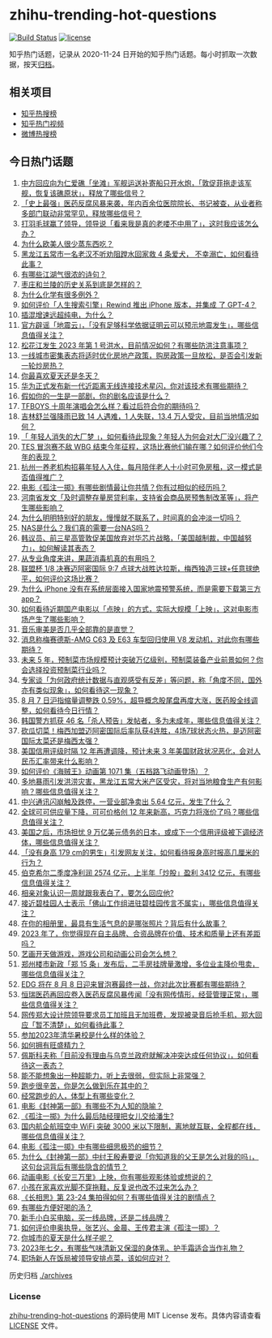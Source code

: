 # zhihu-trending-hot-questions

[![Build Status](https://github.com/justjavac/zhihu-trending-hot-questions/workflows/ci/badge.svg?branch=master)](https://github.com/justjavac/zhihu-trending-hot-questions/actions)
[![license](https://img.shields.io/github/license/justjavac/zhihu-trending-hot-questions)](https://github.com/justjavac/zhihu-trending-hot-questions/blob/master/LICENSE)

知乎热门话题，记录从 2020-11-24
日开始的知乎热门话题。每小时抓取一次数据，按天[归档](./archives)。

## 相关项目

- [知乎热搜榜](https://github.com/justjavac/zhihu-trending-top-search)
- [知乎热门视频](https://github.com/justjavac/zhihu-trending-hot-video)
- [微博热搜榜](https://github.com/justjavac/weibo-trending-hot-search)

## 今日热门话题

<!-- BEGIN -->
<!-- 最后更新时间 Tue Aug 08 2023 05:12:46 GMT+0800 (China Standard Time) -->

1. [中方回应向为仁爱礁「坐滩」军舰运送补寄船只开水炮，「敦促菲拖走该军舰，恢复该礁原状」，释放了哪些信号？](https://www.zhihu.com/question/616066673)
1. [「史上最强」医药反腐风暴来袭，年内百余位医院院长、书记被查，从业者称多部门联动非常罕见，释放哪些信号？](https://www.zhihu.com/question/616030419)
1. [打羽毛球赢了领导，领导说「看来我是真的老喽不中用了」，这时我应该怎么办？](https://www.zhihu.com/question/615595039)
1. [为什么欧美人很少蒸东西吃？](https://www.zhihu.com/question/322397641)
1. [黑龙江五常市一名老汉不听劝阻蹚水回家救 4 条爱犬， 不幸溺亡，如何看待此事？](https://www.zhihu.com/question/616057644)
1. [有哪些江湖气很浓的诗句？](https://www.zhihu.com/question/614227928)
1. [枣庄和兰陵的历史关系到底是怎样的？](https://www.zhihu.com/question/27979526)
1. [为什么化学有很多例外？](https://www.zhihu.com/question/606580471)
1. [如何评价「人生搜索引擎」Rewind 推出 iPhone 版本，并集成 了 GPT-4？](https://www.zhihu.com/question/616051314)
1. [插混增速远超纯电，为什么？](https://www.zhihu.com/question/616077611)
1. [官方辟谣「地震云」，「没有足够科学依据证明云可以预示地震发生」，哪些信息值得关注？](https://www.zhihu.com/question/616013378)
1. [松花江发生 2023 年第 1 号洪水，目前情况如何？有哪些防洪注意事项？](https://www.zhihu.com/question/616120462)
1. [一线城市密集表态将适时优化房地产政策，购房政策一旦放松，是否会引发新一轮炒房热？](https://www.zhihu.com/question/615788038)
1. [你最喜欢夏天还是冬天？](https://www.zhihu.com/question/614715467)
1. [华为正式发布新一代近距离无线连接技术星闪，你对该技术有哪些期待？](https://www.zhihu.com/question/615609989)
1. [假如你的一生是一部剧，你的剧名应该是什么？](https://www.zhihu.com/question/614886195)
1. [TFBOYS 十周年演唱会怎么样？看过后符合你的期待吗？](https://www.zhihu.com/question/615938782)
1. [吉林舒兰强降雨已致 14 人遇难，1 人失联，13.4 万人受灾，目前当地情况如何？](https://www.zhihu.com/question/615776145)
1. [「 年轻人消失的大厂梦 」，如何看待此现象？年轻人为何会对大厂没兴趣了？](https://www.zhihu.com/question/616071076)
1. [TES 冒泡赛不敌 WBG 结束今年征程，这场比赛他们输在哪？如何评价他们今年的表现？](https://www.zhihu.com/question/616109010)
1. [杭州一养老机构招募年轻人入住，每月陪伴老人十小时可免房租，这一模式是否值得推广？](https://www.zhihu.com/question/616064956)
1. [电影《孤注一掷》有哪些剧情最让你共情？你有过相似的经历吗？](https://www.zhihu.com/question/615544072)
1. [河南省发文「及时调整存量房贷利率，支持省会商品房预售制改革等」，将产生哪些影响？](https://www.zhihu.com/question/616059741)
1. [为什么明明特别好的朋友，慢慢就不联系了，时间真的会冲淡一切吗？](https://www.zhihu.com/question/611679334)
1. [NAS是什么？我们真的需要一台NAS吗？](https://www.zhihu.com/question/614557122)
1. [韩议员、前三星高管敦促美国放弃对华芯片战略，「美国越制裁，中国越努力」，如何解读其表态？](https://www.zhihu.com/question/616047858)
1. [从专业角度来讲，果蔬消毒机真的有用吗？](https://www.zhihu.com/question/615443274)
1. [联盟杯 1/8 决赛迈阿密国际 9:7 点球大战胜达拉斯，梅西独造三球+任意球绝平，如何评价这场比赛？](https://www.zhihu.com/question/616019655)
1. [为什么 iPhone 没有在系统层面接入国家地震预警系统，而是需要下载第三方 app？](https://www.zhihu.com/question/599043086)
1. [如何看待近期国产电影以「点映」的方式，实际大规模「上映」，这对电影市场产生了哪些影响？](https://www.zhihu.com/question/615863968)
1. [音乐审美是否几乎全部靠的是直觉？](https://www.zhihu.com/question/614370725)
1. [消息称梅赛德斯-AMG C63 及 E63 车型回归使用 V8 发动机，对此你有哪些期待？](https://www.zhihu.com/question/615793269)
1. [未来 5 年，预制菜市场规模预计突破万亿级别，预制菜装备产业前景如何？你会选择投资预制菜行业吗？](https://www.zhihu.com/question/615018583)
1. [专家谈「为何政府统计数据与直观感受有反差」等问题，称「角度不同，国外亦有类似现象」，如何看待这一现象？](https://www.zhihu.com/question/615456252)
1. [8 月 7 日沪指缩量调整跌 0.59%，超导概念股尾盘再度大涨，医药股全线调整，如何看待今日行情？](https://www.zhihu.com/question/616016771)
1. [韩国警方抓获 46 名「杀人预告」发帖者，多为未成年，哪些信息值得关注？](https://www.zhihu.com/question/615863753)
1. [砍瓜切菜！梅西加盟迈阿密国际后率队获4连胜，4场7球状态火热，是迈阿密国际太菜还是梅西太强？](https://www.zhihu.com/question/616034421)
1. [美国信用评级时隔 12 年再遭调降，预计未来 3 年美国财政状况恶化，会对人民币汇率带来什么影响？](https://www.zhihu.com/question/616031384)
1. [如何评价《海贼王》动画第 1071 集（五档路飞动画登场）？](https://www.zhihu.com/question/615913254)
1. [多地暴雨引发洪涝灾害，黑龙江五常大米产区受灾，将对当地粮食生产有何影响？哪些信息值得关注？](https://www.zhihu.com/question/615675123)
1. [中兴通讯闪崩触及跌停，一营业部净卖出 5.64 亿元，发生了什么？](https://www.zhihu.com/question/616073246)
1. [全球可可供应量下降，可可价格创 12 年来新高，巧克力将涨价了吗？哪些信息值得关注？](https://www.zhihu.com/question/615932622)
1. [美国之后，市场担忧 9 万亿美元债务的日本，或成下一个信用评级被下调经济体，哪些信息值得关注？](https://www.zhihu.com/question/616072103)
1. [「没有身高 179 cm的男生」引发网友关注，如何看待报身高时报高几厘米的行为？](https://www.zhihu.com/question/615771246)
1. [伯克希尔二季度净利润 2574 亿元，上半年「炒股」盈利 3412 亿元，有哪些信息值得关注？](https://www.zhihu.com/question/615907981)
1. [相亲对象认识一周就跟我表白了，要怎么回应他?](https://www.zhihu.com/question/615157947)
1. [接近碧桂园人士表示「佛山工作组进驻碧桂园传言不属实」，哪些信息值得关注？](https://www.zhihu.com/question/616075633)
1. [在你的相册里，最具有生活气息的是哪张照片？背后有什么故事？](https://www.zhihu.com/question/613886795)
1. [2023 年了，你觉得现在自主品牌、合资品牌在价值、技术和质量上还有差距吗？](https://www.zhihu.com/question/616080737)
1. [艺画开天做游戏，游戏公司和动画公司会怎么想？](https://www.zhihu.com/question/615792645)
1. [郑州楼市新政「郑 15 条」发布后，二手房挂牌量激增，多位业主降价甩卖，哪些信息值得关注？](https://www.zhihu.com/question/616029035)
1. [EDG 将在 8 月 8 日迎来冒泡赛最终一战，你对此次比赛都有哪些期待？](https://www.zhihu.com/question/615954404)
1. [恒瑞医药再回应卷入医药反腐风暴传闻「没有网传情形，经营管理正常」，哪些信息值得关注？](https://www.zhihu.com/question/616020883)
1. [网传郑大设计院领导要求员工加班且无加班费，发现被录音后抢手机，郑大回应「暂不清楚」，如何看待此事？](https://www.zhihu.com/question/616025432)
1. [参加2023年清华暑校是什么样的体验？](https://www.zhihu.com/question/614968256)
1. [如何拥有旺盛精力？](https://www.zhihu.com/question/21671881)
1. [佩斯科夫称「目前没有理由与乌克兰政府就解决冲突达成任何协议」，如何看待这一表态？](https://www.zhihu.com/question/616010479)
1. [能不能想象出一种超能力，听上去很弱，但实际上非常强？](https://www.zhihu.com/question/612715374)
1. [跑步很辛苦，你是怎么做到乐在其中的？](https://www.zhihu.com/question/615243324)
1. [经常跑步的人，体型上有哪些变化？](https://www.zhihu.com/question/613248428)
1. [电影《封神第一部》有哪些不为人知的隐喻？](https://www.zhihu.com/question/613743402)
1. [《孤注一掷》为什么最后陆经理把女儿交给潘生?](https://www.zhihu.com/question/615814708)
1. [国内航企航班空中 WiFi 突破 3000 米以下限制，离地就互联，全程都在线，哪些信息值得关注？](https://www.zhihu.com/question/615783553)
1. [电影《孤注一掷》中有哪些细思极恐的细节？](https://www.zhihu.com/question/615877769)
1. [为什么《封神第一部》中纣王殷寿要说「你知道我的父王是怎么对我的吗」，这句台词背后有哪些隐含的情节？](https://www.zhihu.com/question/614233710)
1. [动画电影《长安三万里》上映，你有哪些观影体验或想说的？](https://www.zhihu.com/question/610737000)
1. [小孩在家喜欢光脚不穿拖鞋，反复说也改不过来怎么办？](https://www.zhihu.com/question/606528928)
1. [《长相思》第 23-24 集拍得如何？有哪些值得关注的剧情点？](https://www.zhihu.com/question/616076869)
1. [有哪些方便好喝的汤？](https://www.zhihu.com/question/32104038)
1. [新手小白买电脑，买一线品牌，还是二线品牌？](https://www.zhihu.com/question/614902930)
1. [如何评价申奥执导，张艺兴、金晨、王传君主演《孤注一掷》？](https://www.zhihu.com/question/615766448)
1. [你城市的夏天是什么样子呢？](https://www.zhihu.com/question/613990070)
1. [2023年七夕，有哪些气味清新又保湿的身体乳、护手霜适合当作礼物？](https://www.zhihu.com/question/614864899)
1. [职场新人在饭局被领导安排点菜，该如何应对？](https://www.zhihu.com/question/615907295)

<!-- END -->

历史归档 [./archives](./archives)

### License

[zhihu-trending-hot-questions](https://github.com/justjavac/zhihu-trending-hot-questions)
的源码使用 MIT License 发布。具体内容请查看 [LICENSE](./LICENSE) 文件。
